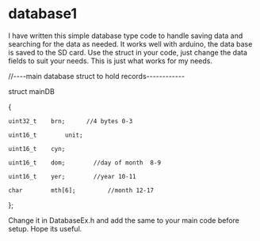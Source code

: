 # database1

I have written this simple database type code to handle saving data and searching for the data as needed.
It works well with arduino, the data base is saved to the SD card.
Use the struct in your code, just change the data fields to suit your needs.
This is just what works for my needs.

  
  //----main database struct to hold records------------
  
  struct mainDB
  
  {
    
    uint32_t  	brn;      //4 bytes 0-3
    
    uint16_t		unit;   
    
    uint16_t  	cyn;
    
    uint16_t  	dom; 	    //day of month	8-9
    
    uint16_t  	yer;  		//year 10-11
    
    char  		mth[6]; 		//month	12-17
  
  };


  Change it in DatabaseEx.h and add the same to your main code before setup.
  Hope its useful.
